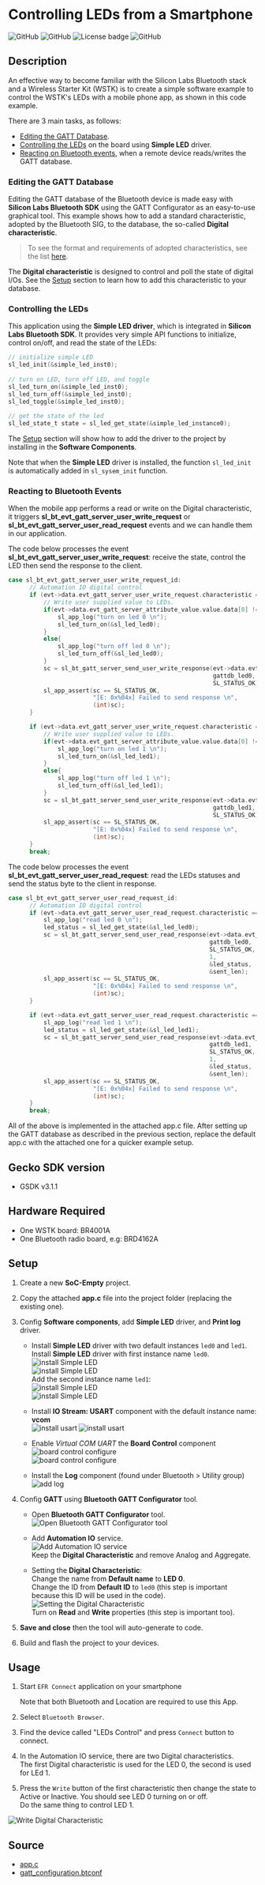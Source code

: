 
# Controlling LEDs from a Smartphone
![GitHub](https://img.shields.io/badge/Type-Virtual%20Application-green)
![GitHub](https://img.shields.io/badge/Technology-Bluetooth-green)
![License badge](https://img.shields.io/badge/License-zlib-green)
![GitHub](https://img.shields.io/badge/SDK-v3.1.1-green)

## Description

An effective way to become familiar with the Silicon Labs Bluetooth stack and a Wireless Starter Kit (WSTK) is to create a simple software example to control the WSTK's LEDs with a mobile phone app, as shown in this code example.

There are 3 main tasks, as follows:

* [Editing the GATT Database](#Editing-the-GATT-Database).
* [Controlling the LEDs](#Controlling-the-LEDs) on the board using **Simple LED** driver.
* [Reacting on Bluetooth events](#Reacting-to-Bluetooth-Events), when a remote device reads/writes the GATT database.

### Editing the GATT Database

Editing the GATT database of the Bluetooth device is made easy with **Silicon Labs Bluetooth SDK** using the GATT Configurator as an easy-to-use graphical tool. This example shows how to add a standard characteristic, adopted by the Bluetooth SIG, to the database, the so-called **Digital characteristic**.

> To see the format and requirements of adopted characteristics, see the list [here](https://www.bluetooth.com/specifications/gatt/characteristics/).

The **Digital characteristic** is designed to control and poll the state of digital I/Os. See the [Setup](#setup) section to learn how to add this characteristic to your database.

### Controlling the LEDs

This application using the **Simple LED driver**, which is integrated in **Silicon Labs Bluetooth SDK**. It provides very simple API functions to initialize, control on/off, and read the state of the LEDs:

```C
// initialize simple LED
sl_led_init(&simple_led_inst0);
 
// turn on LED, turn off LED, and toggle
sl_led_turn_on(&simple_led_inst0);
sl_led_turn_off(&simple_led_inst0);
sl_led_toggle(&simple_led_inst0);
 
// get the state of the led
sl_led_state_t state = sl_led_get_state(&simple_led_instance0);
```

The [Setup](#setup) section will show how to add the driver to the project by installing in the **Software Components**.

Note that when the **Simple LED** driver is installed, the function `sl_led_init` is automatically added in `sl_sysem_init` function.

### Reacting to Bluetooth Events

When the mobile app performs a read or write on the Digital characteristic, it triggers **sl_bt_evt_gatt_server_user_write_request** or  **sl_bt_evt_gatt_server_user_read_request** events and we can handle them in our application.

The code below processes the event **sl_bt_evt_gatt_server_user_write_request**: receive the state, control the LED then send the response to the client.

```C
case sl_bt_evt_gatt_server_user_write_request_id:
      // Automation IO digital control
      if (evt->data.evt_gatt_server_user_write_request.characteristic == gattdb_led0) {
          // Write user supplied value to LEDs.
          if(evt->data.evt_gatt_server_attribute_value.value.data[0] != 0){
              sl_app_log("turn on led 0 \n");
              sl_led_turn_on(&sl_led_led0);
          }
          else{
              sl_app_log("turn off led 0 \n");
              sl_led_turn_off(&sl_led_led0);
          }
          sc = sl_bt_gatt_server_send_user_write_response(evt->data.evt_gatt_server_user_write_request.connection,
                                                          gattdb_led0,
                                                          SL_STATUS_OK);
          sl_app_assert(sc == SL_STATUS_OK,
                        "[E: 0x%04x] Failed to send response \n",
                        (int)sc);
      }

      if (evt->data.evt_gatt_server_user_write_request.characteristic == gattdb_led1) {
          // Write user supplied value to LEDs.
          if(evt->data.evt_gatt_server_attribute_value.value.data[0] != 0){
              sl_app_log("turn on led 1 \n");
              sl_led_turn_on(&sl_led_led1);
          }
          else{
              sl_app_log("turn off led 1 \n");
              sl_led_turn_off(&sl_led_led1);
          }
          sc = sl_bt_gatt_server_send_user_write_response(evt->data.evt_gatt_server_user_write_request.connection,
                                                          gattdb_led1,
                                                          SL_STATUS_OK);
          sl_app_assert(sc == SL_STATUS_OK,
                        "[E: 0x%04x] Failed to send response \n",
                        (int)sc);
      }
      break;
```

The code below processes the event **sl_bt_evt_gatt_server_user_read_request**: read the LEDs statuses and send the status byte to the client in response.

```C
case sl_bt_evt_gatt_server_user_read_request_id:
      // Automation IO digital control
      if (evt->data.evt_gatt_server_user_read_request.characteristic == gattdb_led0) {
          sl_app_log("read led 0 \n");
          led_status = sl_led_get_state(&sl_led_led0);
          sc = sl_bt_gatt_server_send_user_read_response(evt->data.evt_gatt_server_user_read_request.connection,
                                                         gattdb_led0,
                                                         SL_STATUS_OK,
                                                         1,
                                                         &led_status,
                                                         &sent_len);
          sl_app_assert(sc == SL_STATUS_OK,
                        "[E: 0x%04x] Failed to send response \n",
                        (int)sc);
      }

      if (evt->data.evt_gatt_server_user_read_request.characteristic == gattdb_led1) {
          sl_app_log("read led 1 \n");
          led_status = sl_led_get_state(&sl_led_led1);
          sc = sl_bt_gatt_server_send_user_read_response(evt->data.evt_gatt_server_user_read_request.connection,
                                                         gattdb_led1,
                                                         SL_STATUS_OK,
                                                         1,
                                                         &led_status,
                                                         &sent_len);
          sl_app_assert(sc == SL_STATUS_OK,
                        "[E: 0x%04x] Failed to send response \n",
                        (int)sc);
      }
      break;
```

All of the above is implemented in the attached app.c file. After setting up the GATT database as described in the previous section, replace the default app.c with the attached one for a quicker example setup.

## Gecko SDK version ##

- GSDK v3.1.1

## Hardware Required ##

- One WSTK board: BR4001A
- One Bluetooth radio board, e.g: BRD4162A

## Setup

1. Create a new **SoC-Empty** project.

2. Copy the attached **app.c** file into the project folder (replacing the existing one).

3. Config **Software components**, add **Simple LED** driver, and **Print log** driver.

    - Install **Simple LED** driver with two default instances `led0` and `led1`.  
    Install **Simple LED** driver with first instance name `led0`.  
    ![install Simple LED](images/add_simple_led_driver_1.png)  
    ![install Simple LED](images/add_simple_led_driver_2.png)  
    Add the second instance name `led1`:  
    ![install Simple LED](images/add_simple_led_driver_3.png)  
    ![install Simple LED](images/add_simple_led_driver_4.png)  

    - Install **IO Stream: USART** component with the default instance name: **vcom**  
    ![install usart](images/add_io_stream_1.png)
    ![install usart](images/add_io_stream_2.png)

    - Enable *Virtual COM UART* the **Board Control** component  
    ![board control configure](images/board_control_1.png)  
    ![board control configure](images/board_control_2.png)  

    - Install the **Log** component (found under Bluetooth > Utility group)
    ![add log](images/add_log.png)  

4. Config **GATT** using **Bluetooth GATT Configurator** tool.

    - Open **Bluetooth GATT Configurator** tool.  
    ![Open **Bluetooth GATT Configurator** tool](images/open_gatt_config_tool.png)

    - Add **Automation IO** service.  
    ![Add **Automation IO** service](images/gatt_config.png)  
    Keep the **Digital Characteristic** and remove Analog and Aggregate.

    - Setting the **Digital Characteristic**:  
    Change the name from **Default name** to **LED 0**.  
    Change the ID from **Default ID** to `led0` (this step is important because this ID will be used in the code).
    ![Setting the **Digital Characteristic**](images/characteristic_setting.png)  
    Turn on **Read** and **Write** properties (this step is important too).

4. **Save and close** then the tool will auto-generate to code.

5. Build and flash the project to your devices.

## Usage

1. Start `EFR Connect` application on your smartphone

    Note that both Bluetooth and Location are required to use this App.

2. Select `Bluetooth Browser`.

3. Find the device called "LEDs Control" and press `Connect` button to connect.

4. In the Automation IO service, there are two Digital characteristics.  
    The first Digital characteristic is used for the LED 0, the second is used for LEd 1.

5. Press the `Write` button of the first characteristic then change the state to Active or Inactive. You should see LED 0 turning on or off.  
Do the same thing to control LED 1.

![Write Digital Characteristic](images/smart_phone.png)

## Source

- [app.c](src/app.c)
- [gatt_configuration.btconf](config/gatt_configuration.btconf)